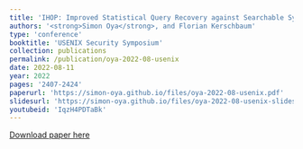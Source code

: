 ```yaml
---
title: 'IHOP: Improved Statistical Query Recovery against Searchable Symmetric Encryption through Quadratic Optimization'
authors: '<strong>Simon Oya</strong>, and Florian Kerschbaum'
type: 'conference'
booktitle: 'USENIX Security Symposium'
collection: publications
permalink: /publication/oya-2022-08-usenix
date: 2022-08-11
year: 2022
pages: '2407-2424'
paperurl: 'https://simon-oya.github.io/files/oya-2022-08-usenix.pdf'
slidesurl: 'https://simon-oya.github.io/files/oya-2022-08-usenix-slides.pdf'
youtubeid: 'IqzH4PDTaBk'
---
```


[Download paper here](http://simon-oya.github.io/files/oya-2022-08-usenix.pdf)
